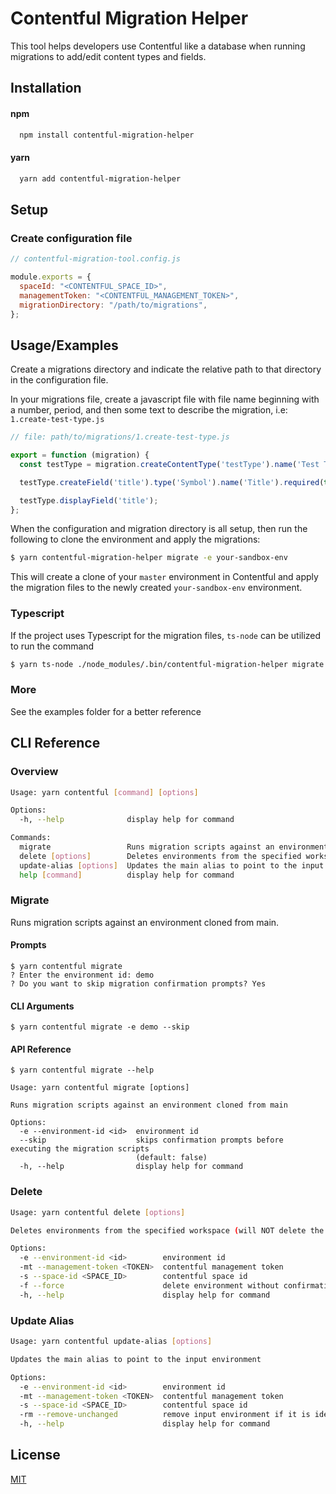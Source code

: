 # Contentful Migration Helper

This tool helps developers use Contentful like a database when running migrations to add/edit content types and fields.

## Installation

#### npm

```bash
  npm install contentful-migration-helper
```

#### yarn

```bash
  yarn add contentful-migration-helper
```

## Setup

### Create configuration file

```js
// contentful-migration-tool.config.js

module.exports = {
  spaceId: "<CONTENTFUL_SPACE_ID>",
  managementToken: "<CONTENTFUL_MANAGEMENT_TOKEN>",
  migrationDirectory: "/path/to/migrations",
};
```

## Usage/Examples

Create a migrations directory and indicate the relative path to that directory in the configuration file.

In your migrations file, create a javascript file with file name beginning with a number, period, and then some text to describe the migration, i.e:
`1.create-test-type.js`

```javascript
// file: path/to/migrations/1.create-test-type.js

export = function (migration) {
  const testType = migration.createContentType('testType').name('Test Type');

  testType.createField('title').type('Symbol').name('Title').required(true);

  testType.displayField('title');
};
```

When the configuration and migration directory is all setup, then run the following to clone the environment and apply the migrations:

```bash
$ yarn contentful-migration-helper migrate -e your-sandbox-env
```

This will create a clone of your `master` environment in Contentful and apply the migration files to the newly created `your-sandbox-env` environment.

### Typescript

If the project uses Typescript for the migration files, `ts-node` can be utilized to run the command

```bash
$ yarn ts-node ./node_modules/.bin/contentful-migration-helper migrate -e your-sandbox-env
```

### More

See the examples folder for a better reference

## CLI Reference

### Overview

```bash
Usage: yarn contentful [command] [options]

Options:
  -h, --help              display help for command

Commands:
  migrate                 Runs migration scripts against an environment cloned from main
  delete [options]        Deletes environments from the specified workspace (will NOT delete the master environment)
  update-alias [options]  Updates the main alias to point to the input environment
  help [command]          display help for command
```

### Migrate

Runs migration scripts against an environment cloned from main.

#### Prompts

```shell
$ yarn contentful migrate
? Enter the environment id: demo
? Do you want to skip migration confirmation prompts? Yes
```

#### CLI Arguments

```shell
$ yarn contentful migrate -e demo --skip
```

#### API Reference

```shell
$ yarn contentful migrate --help

Usage: yarn contentful migrate [options]

Runs migration scripts against an environment cloned from main

Options:
  -e --environment-id <id>  environment id
  --skip                    skips confirmation prompts before executing the migration scripts
                            (default: false)
  -h, --help                display help for command
```

### Delete

```bash
Usage: yarn contentful delete [options]

Deletes environments from the specified workspace (will NOT delete the main environment)

Options:
  -e --environment-id <id>        environment id
  -mt --management-token <TOKEN>  contentful management token
  -s --space-id <SPACE_ID>        contentful space id
  -f --force                      delete environment without confirmation prompt
  -h, --help                      display help for command
```

### Update Alias

```bash
Usage: yarn contentful update-alias [options]

Updates the main alias to point to the input environment

Options:
  -e --environment-id <id>        environment id
  -mt --management-token <TOKEN>  contentful management token
  -s --space-id <SPACE_ID>        contentful space id
  -rm --remove-unchanged          remove input environment if it is identical to main (alias will remain unchanged)
  -h, --help                      display help for command
```

## License

[MIT](https://choosealicense.com/licenses/mit/)
